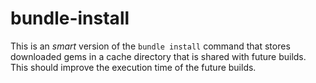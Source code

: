 # bundle-install

This is an _smart_ version of the `bundle install` command that stores downloaded gems in a cache directory that is shared with future builds. This should improve the execution time of the future builds.
